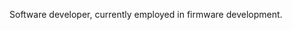 Software developer, currently employed in firmware development.

<!---
GammaSigma1234/GammaSigma1234 is a ✨ special ✨ repository because its `README.md` (this file) appears on your GitHub profile.
You can click the Preview link to take a look at your changes.
--->
